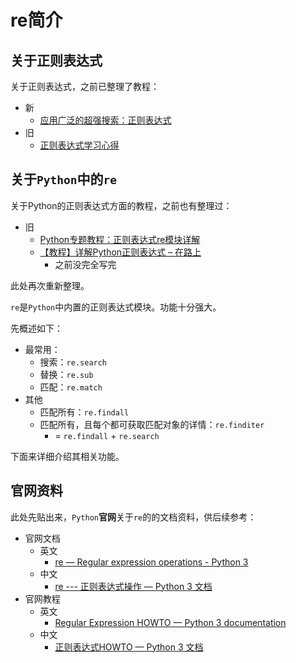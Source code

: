 # re简介

## 关于正则表达式

关于正则表达式，之前已整理了教程：

* 新
  * [应用广泛的超强搜索：正则表达式](https://book.crifan.com/books/super_search_regex/website/)
* 旧
  * [正则表达式学习心得](https://www.crifan.com/files/doc/docbook/regular_expression/release/html/regular_expression.htm)

## 关于`Python`中的`re`

关于Python的正则表达式方面的教程，之前也有整理过：

* 旧
  * [Python专题教程：正则表达式re模块详解](https://www.crifan.com/files/doc/docbook/python_topic_re/release/html/python_topic_re.html)
  * [【教程】详解Python正则表达式 – 在路上](https://www.crifan.com/detailed_explanation_about_python_regular_express/)
    * 之前没完全写完

此处再次重新整理。

`re`是`Python`中内置的正则表达式模块。功能十分强大。

先概述如下：

* 最常用：
  * 搜索：`re.search`
  * 替换：`re.sub`
  * 匹配：`re.match`
* 其他
  * 匹配所有：`re.findall`
  * 匹配所有，且每个都可获取匹配对象的详情：`re.finditer`
    * = `re.findall` + `re.search`

下面来详细介绍其相关功能。

## 官网资料

此处先贴出来，`Python`**官网**关于`re`的的文档资料，供后续参考：

* 官网文档
  * 英文
    * [re — Regular expression operations - Python 3](https://docs.python.org/3/library/re.html#regular-expression-syntax)
  * 中文
    * [re --- 正则表达式操作 — Python 3 文档](https://docs.python.org/zh-cn/3/library/re.html#regular-expression-syntax)
* 官网教程
  * 英文
    * [Regular Expression HOWTO — Python 3 documentation](https://docs.python.org/3/howto/regex.html)
  * 中文
    * [正则表达式HOWTO — Python 3 文档](https://docs.python.org/zh-cn/3/howto/regex.html)
